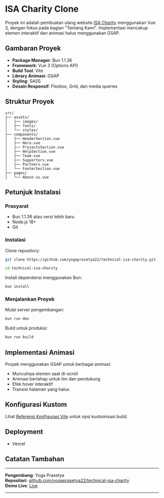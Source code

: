 # ISA Charity Clone

Proyek ini adalah pembuatan ulang website [ISA Charity](https://isa-charity.webflow.io/) menggunakan Vue 3, dengan fokus pada bagian "Tentang Kami". Implementasi mencakup elemen interaktif dan animasi halus menggunakan GSAP.

## Gambaran Proyek

- **Package Manager**: Bun 1.1.36
- **Framework**: Vue 3 (Options API)
- **Build Tool**: Vite
- **Library Animasi**: GSAP
- **Styling**: SASS
- **Desain Responsif**: Flexbox, Grid, dan media queries

## Struktur Proyek

```
src/
├── assets/
│   ├── images/
│   ├── fonts/
│   └── styles/
├── components/
│   ├── HeaderSection.vue
│   ├── Hero.vue
│   ├── ProjectsSection.vue
│   ├── HelpSection.vue
│   ├── Team.vue
│   ├── Supporters.vue
│   ├── Partners.vue
│   └── FooterSection.vue
├── pages/
│   └── About-us.vue
```

## Petunjuk Instalasi

### Prasyarat

- Bun 1.1.36 atau versi lebih baru
- Node.js 18+
- Git

### Instalasi

Clone repository:
```bash
git clone https://github.com/yogaprasetya22/technical-isa-charity.git

cd technical-isa-charity
```

Install dependensi menggunakan Bun:
```bash
bun install
```

### Menjalankan Proyek

Mulai server pengembangan:
```bash
bun run dev
```

Build untuk produksi:
```bash
bun run build
```

## Implementasi Animasi

Proyek menggunakan GSAP untuk berbagai animasi:
- Munculnya elemen saat di-scroll
- Animasi bertahap untuk tim dan pendukung
- Efek hover interaktif
- Transisi halaman yang halus

## Konfigurasi Kustom

Lihat [Referensi Konfigurasi Vite](https://vitejs.dev/config/) untuk opsi kustomisasi build.

## Deployment

- Vercel

## Catatan Tambahan

---

**Pengembang**: Yoga Prasetya  
**Repositori**: [github.com/yogaprasetya22/technical-isa-charity](https://github.com/yogaprasetya22/technical-isa-charity)  
**Demo Live**: [Live](https://isa-charity-clone.vercel.app/)

---
